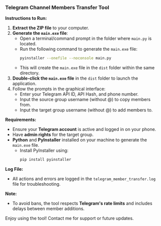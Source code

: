 ### Telegram Channel Members Transfer Tool

**Instructions to Run:**

1. **Extract the ZIP file** to your computer.
2. **Generate the `main.exe` file**:
   - Open a terminal/command prompt in the folder where `main.py` is located.
   - Run the following command to generate the `main.exe` file:
     ```bash
     pyinstaller --onefile --noconsole main.py
     ```
   - This will create the `main.exe` file in the `dist` folder within the same directory.
3. **Double-click the `main.exe` file** in the `dist` folder to launch the application.
4. Follow the prompts in the graphical interface:
   - Enter your Telegram API ID, API Hash, and phone number.
   - Input the source group username (without @) to copy members from.
   - Input the target group username (without @) to add members to.

**Requirements:**

- Ensure your **Telegram account** is active and logged in on your phone.
- Have **admin rights** for the target group.
- **Python** and **PyInstaller** installed on your machine to generate the `main.exe` file.
  - Install PyInstaller using:
    ```bash
    pip install pyinstaller
    ```

**Log File:**

- All actions and errors are logged in the `telegram_member_transfer.log` file for troubleshooting.

**Note:**

- To avoid bans, the tool respects **Telegram's rate limits** and includes delays between member additions.

Enjoy using the tool! Contact me for support or future updates.
